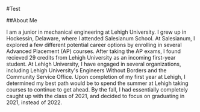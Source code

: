 #Test

##About Me

I am a junior in mechanical engineering at Lehigh University. I grew up in Hockessin, Delaware, where I attended Salesianum School. At Salesianum, I explored a few different potential career options by enrolling in several Advanced Placement (AP) courses. After taking the AP exams, I found recieved 29 credits from Lehigh University as an incoming first-year student. At Lehigh University, I have engaged in several organizations, including Lehigh University's Engineers Without Borders and the Community Service Office. Upon completion of my first year at Lehigh, I determined my best path would be to spend the summer at Lehigh taking courses to continue to get ahead. By the fall, I had essentially completely caught up with the class of 2021, and decided to focus on graduating in 2021, instead of 2022.
